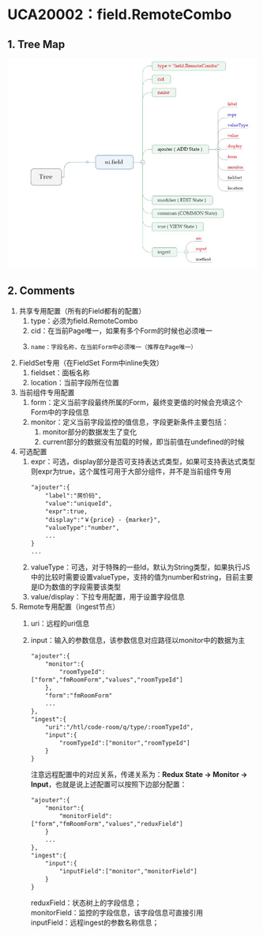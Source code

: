 # UCA20002：field.RemoteCombo

## 1. Tree Map

![](/engine/spec/component/img/field-002-01.JPG)

## 2. Comments

1. 共享专用配置（所有的Field都有的配置）
   1. type：必须为field.RemoteCombo
   2. cid：在当前Page唯一，如果有多个Form的时候也必须唯一
   3. ```
      name：字段名称，在当前Form中必须唯一（推荐在Page唯一）
      ```
2. FieldSet专用（在FieldSet Form中inline失效）
   1. fieldset：面板名称
   2. location：当前字段所在位置
3. 当前组件专用配置
   1. form：定义当前字段最终所属的Form，最终变更值的时候会充填这个Form中的字段信息
   2. monitor：定义当前字段监控的值信息，字段更新条件主要包括：
      1. monitor部分的数据发生了变化
      2. current部分的数据没有加载的时候，即当前值在undefined的时候
4. 可选配置
   1. expr：可选，display部分是否可支持表达式类型，如果可支持表达式类型则expr为true，这个属性可用于大部分组件，并不是当前组件专用
      ```
      "ajouter":{
          "label":"房价码",
          "value":"uniqueId",
          "expr":true,
          "display":"￥{price} - {marker}",
          "valueType":"number",
          ...
      }
      ...
      ```
   2. valueType：可选，对于特殊的一些Id，默认为String类型，如果执行JS中的比较时需要设置valueType，支持的值为number和string，目前主要是ID为数值的字段需要该类型
   3. value/display：下拉专用配置，用于设置字段信息
5. Remote专用配置（ingest节点）
   1. uri：远程的uri信息
   2. input：输入的参数信息，该参数信息对应路径以monitor中的数据为主
      ```
      "ajouter":{
          "monitor":{
              "roomTypeId":["form","fmRoomForm","values","roomTypeId"]
          },
          "form":"fmRoomForm"
          ...
      },
      "ingest":{
          "uri":"/htl/code-room/q/type/:roomTypeId",
          "input":{
              "roomTypeId":["monitor","roomTypeId"]
          }
      }
      ```

      注意远程配置中的对应关系，传递关系为：**Redux State -&gt; Monitor -&gt; Input**，也就是说上述配置可以按照下边部分配置：

      ```
      "ajouter":{
          "monitor":{
              "monitorField":["form","fmRoomForm","values","reduxField"]
          }
          ...
      },
      "ingest":{
          "input":{
              "inputField":["monitor","monitorField"]
          }
      }
      ```

      reduxField：状态树上的字段信息；  
      monitorField：监控的字段信息，该字段信息可直接引用  
      inputField：远程ingest的参数名称信息；



